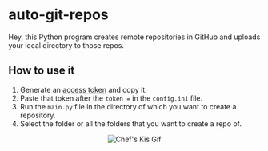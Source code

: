 # auto-git-repos

Hey, this Python program creates remote repositories in GitHub and uploads your local directory to those repos.

## How to use it
1. Generate an [access token](https://github.com/settings/tokens) and copy it.
2. Paste that token after the `token =` in the `config.ini` file.
3. Run the `main.py` file in the directory of which you want to create a repository.
4. Select the folder or all the folders that you want to create a repo of.


<p align="center">
<img src="https://user-images.githubusercontent.com/47250510/199220256-a3d7a0b8-9db2-4d2d-9dec-a46e9edcf0e0.gif" alt="Chef's Kis Gif"/>
</p>
